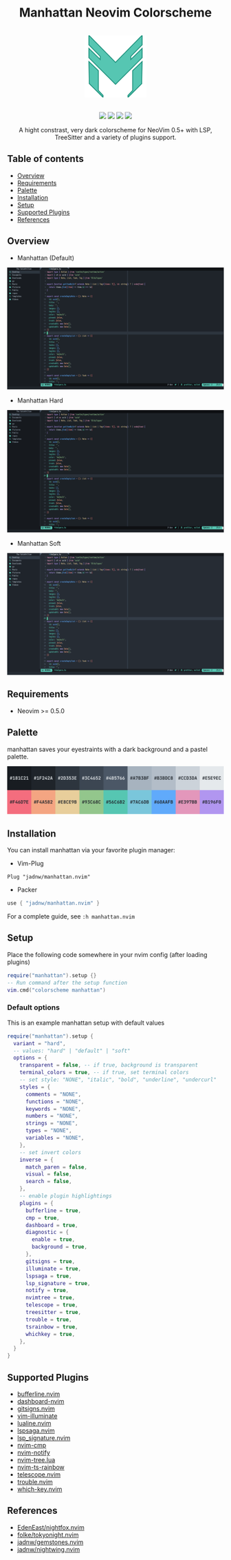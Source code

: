 <h1 align="center">Manhattan Neovim Colorscheme</h1>
<br />
<div align="center">
  <img
    width="144px"
    height="144px"
    src="https://raw.githubusercontent.com/jadnw/manhattan.nvim/main/media/logo.svg"
    alt="manhattan logo"
  />
</div>
<br />
<p align="center">
  <a href="https://github.com/jadnw/manhattan.nvim/stargazers"><img src="https://img.shields.io/github/stars/jadnw/manhattan.nvim?colorA=1b2125&colorB=73aace&style=for-the-badge"></a>
  <a href="https://github.com/jadnw/manhattan.nvim/issues"><img src="https://img.shields.io/github/issues/jadnw/manhattan.nvim?colorA=1b2125&colorB=f08789&style=for-the-badge"></a>
  <a href="https://github.com/jadnw/manhattan.nvim/contributors"><img src="https://img.shields.io/github/contributors/jadnw/manhattan.nvim?colorA=1b2125&colorB=83c1ae&style=for-the-badge"></a>
  <a href="https://github.com/jadnw/manhattan.nvim/network/members"><img src="https://img.shields.io/github/forks/jadnw/manhattan.nvim?colorA=1b2125&colorB=b3a8f9&style=for-the-badge"></a>
</p>

<p align="center">
  A hight constrast, very dark colorscheme for NeoVim 0.5+ with LSP, TreeSitter and a variety of plugins support.
</p>

## Table of contents

- [Overview](#overview)
- [Requirements](#requirements)
- [Palette](#palette)
- [Installation](#Installation)
- [Setup](#setup)
- [Supported Plugins](#supported-plugins)
- [References](#references)

## Overview

- Manhattan (Default)
<div align="center">
  <img 
    src="https://raw.githubusercontent.com/jadnw/manhattan.nvim/main/media/variants/default.png"
    alt="Default"
  />
</div>

- Manhattan Hard
<div align="center">
  <img 
    src="https://raw.githubusercontent.com/jadnw/manhattan.nvim/main/media/variants/hard.png"
    alt="Hard"
  />
</div>

- Manhattan Soft
<div align="center">
  <img 
    src="https://raw.githubusercontent.com/jadnw/manhattan.nvim/main/media/variants/soft.png"
    alt="Soft"
  />
</div>

## Requirements

- Neovim >= 0.5.0

## Palette

manhattan saves your eyestraints with a dark background and a pastel palette.

<div align="center">
  <img 
    src="https://raw.githubusercontent.com/jadnw/manhattan.nvim/main/media/palette.svg"
    alt="manhattan Palette"
  />
</div>

## Installation

You can install manhattan via your favorite plugin manager:

- Vim-Plug
```vim
Plug "jadnw/manhattan.nvim"
```

- Packer
```lua
use { "jadnw/manhattan.nvim" }
```

For a complete guide, see ```:h manhattan.nvim```

## Setup

Place the following code somewhere in your nvim config (after loading plugins)

```lua
require("manhattan").setup {}
-- Run command after the setup function
vim.cmd("colorscheme manhattan")
```

### Default options

This is an example manhattan setup with default values

```lua
require("manhattan").setup {
  variant = "hard",
  -- values: "hard" | "default" | "soft"
  options = {
    transparent = false, -- if true, background is transparent
    terminal_colors = true, -- if true, set terminal colors
    -- set style: "NONE", "italic", "bold", "underline", "undercurl"
    styles = {
      comments = "NONE",
      functions = "NONE",
      keywords = "NONE",
      numbers = "NONE",
      strings = "NONE",
      types = "NONE",
      variables = "NONE",
    },
    -- set invert colors
    inverse = {
      match_paren = false,
      visual = false,
      search = false,
    },
    -- enable plugin highlightings
    plugins = {
      bufferline = true,
      cmp = true,
      dashboard = true,
      diagnostic = {
        enable = true,
        background = true,
      },
      gitsigns = true,
      illuminate = true,
      lspsaga = true,
      lsp_signature = true,
      notify = true,
      nvimtree = true,
      telescope = true,
      treesitter = true,
      trouble = true,
      tsrainbow = true,
      whichkey = true,
    },
  }
}
```

## Supported Plugins

- [bufferline.nvim](https://github.com/akinsho/bufferline.nvim)
- [dashboard-nvim](https://github.com/glepnir/dashboard-nvim)
- [gitsigns.nvim](https://github.com/lewis6991/gitsigns.nvim)
- [vim-illuminate](https://github.com/RRethy/vim-illuminate)
- [lualine.nvim](https://github.com/nvim-lualine/lualine.nvim)
- [lspsaga.nvim](https://github.com/glepnir/lspsaga.nvim)
- [lsp_signature.nvim](https://github.com/ray-x/lsp_signature)
- [nvim-cmp](https://github.com/hrsh7th/nvim-cmp)
- [nvim-notify](https://github.com/rcarriga/nvim-notify)
- [nvim-tree.lua](https://github.com/kyazdani42/nvim-tree.lua)
- [nvim-ts-rainbow](https://github.com/p00f/nvim-ts-rainbow)
- [telescope.nvim](https://github.com/nvim-telescope/telescope.nvim)
- [trouble.nvim](https://github.com/folke/trouble.nvim)
- [which-key.nvim](https://github.com/folke/which-key.nvim)

## References

- [EdenEast/nightfox.nvim](https://github.com/EdenEast/nightfox.nvim)
- [folke/tokyonight.nvim](https://github.com/folke/tokyonight.nvim)
- [jadnw/gemstones.nvim](https://github.com/jadnw/gemstones.nvim)
- [jadnw/nightwing.nvim](https://github.com/jadnw/nightwing.nvim)
